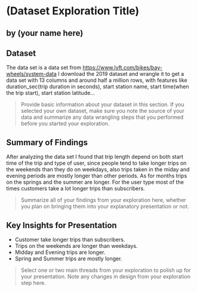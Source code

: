 # (Dataset Exploration Title)
## by (your name here)


## Dataset

The data set is a data set from https://www.lyft.com/bikes/bay-wheels/system-data I download the 2019 dataset and wrangle it to get a data set with 13 columns and around half a million rows, with features like duration_sec(trip duration in seconds), start station name, start time(when the trip start), start station latitude...

> Provide basic information about your dataset in this section. If you selected your own dataset, make sure you note the source of your data and summarize any data wrangling steps that you performed before you started your exploration.


## Summary of Findings

After analyzing the data set I found that trip length depend on both start time of the trip and type of user, since people tend to take longer trips on the weekends  than they do on weekdays, also trips taken in the miday and evening periods are mostly longer than other periods. As for months trips on the springs and the summer are longer. For the user type most of the times customers take a lot longer trips than subscribers.

> Summarize all of your findings from your exploration here, whether you plan on bringing them into your explanatory presentation or not.


## Key Insights for Presentation
- Customer take longer trips than subscribers.
- Trips on the weekends are longer than weekdays.
- Midday  and Evening trips are longer.
- Spring and Summer trips are mostly longer. 

> Select one or two main threads from your exploration to polish up for your presentation. Note any changes in design from your exploration step here.